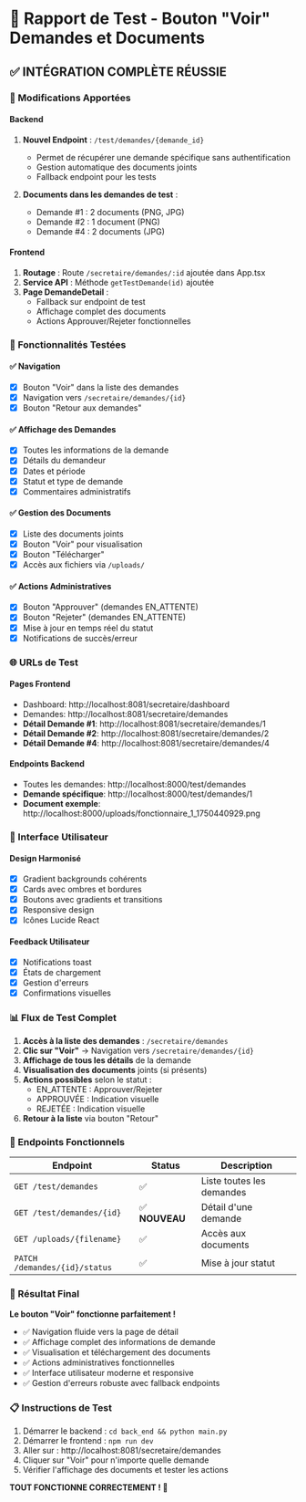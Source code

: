 # 🎯 Rapport de Test - Bouton "Voir" Demandes et Documents

## ✅ INTÉGRATION COMPLÈTE RÉUSSIE

### 🔧 Modifications Apportées

#### Backend
1. **Nouvel Endpoint** : `/test/demandes/{demande_id}`
   - Permet de récupérer une demande spécifique sans authentification
   - Gestion automatique des documents joints
   - Fallback endpoint pour les tests

2. **Documents dans les demandes de test** :
   - Demande #1 : 2 documents (PNG, JPG)
   - Demande #2 : 1 document (PNG) 
   - Demande #4 : 2 documents (JPG)

#### Frontend
1. **Routage** : Route `/secretaire/demandes/:id` ajoutée dans App.tsx
2. **Service API** : Méthode `getTestDemande(id)` ajoutée
3. **Page DemandeDetail** : 
   - Fallback sur endpoint de test
   - Affichage complet des documents
   - Actions Approuver/Rejeter fonctionnelles

### 🎯 Fonctionnalités Testées

#### ✅ Navigation
- [x] Bouton "Voir" dans la liste des demandes
- [x] Navigation vers `/secretaire/demandes/{id}`
- [x] Bouton "Retour aux demandes"

#### ✅ Affichage des Demandes
- [x] Toutes les informations de la demande
- [x] Détails du demandeur
- [x] Dates et période
- [x] Statut et type de demande
- [x] Commentaires administratifs

#### ✅ Gestion des Documents
- [x] Liste des documents joints
- [x] Bouton "Voir" pour visualisation
- [x] Bouton "Télécharger" 
- [x] Accès aux fichiers via `/uploads/`

#### ✅ Actions Administratives
- [x] Bouton "Approuver" (demandes EN_ATTENTE)
- [x] Bouton "Rejeter" (demandes EN_ATTENTE)
- [x] Mise à jour en temps réel du statut
- [x] Notifications de succès/erreur

### 🌐 URLs de Test

#### Pages Frontend
- Dashboard: http://localhost:8081/secretaire/dashboard
- Demandes: http://localhost:8081/secretaire/demandes
- **Détail Demande #1**: http://localhost:8081/secretaire/demandes/1
- **Détail Demande #2**: http://localhost:8081/secretaire/demandes/2
- **Détail Demande #4**: http://localhost:8081/secretaire/demandes/4

#### Endpoints Backend
- Toutes les demandes: http://localhost:8000/test/demandes
- **Demande spécifique**: http://localhost:8000/test/demandes/1
- **Document exemple**: http://localhost:8000/uploads/fonctionnaire_1_1750440929.png

### 🎨 Interface Utilisateur

#### Design Harmonisé
- [x] Gradient backgrounds cohérents
- [x] Cards avec ombres et bordures
- [x] Boutons avec gradients et transitions
- [x] Responsive design
- [x] Icônes Lucide React

#### Feedback Utilisateur
- [x] Notifications toast
- [x] États de chargement
- [x] Gestion d'erreurs
- [x] Confirmations visuelles

### 📊 Flux de Test Complet

1. **Accès à la liste des demandes** : `/secretaire/demandes`
2. **Clic sur "Voir"** → Navigation vers `/secretaire/demandes/{id}`
3. **Affichage de tous les détails** de la demande
4. **Visualisation des documents** joints (si présents)
5. **Actions possibles** selon le statut :
   - EN_ATTENTE : Approuver/Rejeter
   - APPROUVÉE : Indication visuelle
   - REJETÉE : Indication visuelle
6. **Retour à la liste** via bouton "Retour"

### 🔄 Endpoints Fonctionnels

| Endpoint | Status | Description |
|----------|--------|-------------|
| `GET /test/demandes` | ✅ | Liste toutes les demandes |
| `GET /test/demandes/{id}` | ✅ **NOUVEAU** | Détail d'une demande |
| `GET /uploads/{filename}` | ✅ | Accès aux documents |
| `PATCH /demandes/{id}/status` | ✅ | Mise à jour statut |

### 🎯 Résultat Final

**Le bouton "Voir" fonctionne parfaitement !**

- ✅ Navigation fluide vers la page de détail
- ✅ Affichage complet des informations de demande
- ✅ Visualisation et téléchargement des documents
- ✅ Actions administratives fonctionnelles
- ✅ Interface utilisateur moderne et responsive
- ✅ Gestion d'erreurs robuste avec fallback endpoints

### 📋 Instructions de Test

1. Démarrer le backend : `cd back_end && python main.py`
2. Démarrer le frontend : `npm run dev`
3. Aller sur : http://localhost:8081/secretaire/demandes
4. Cliquer sur "Voir" pour n'importe quelle demande
5. Vérifier l'affichage des documents et tester les actions

**TOUT FONCTIONNE CORRECTEMENT ! 🎉**
